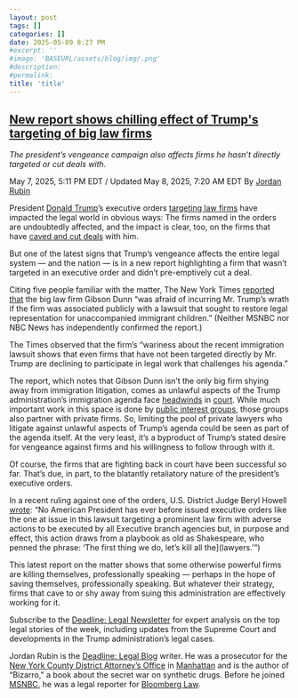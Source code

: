 ```yaml
---
layout: post
tags: []
categories: []
date: 2025-05-09 8:27 PM
#excerpt: ''
#image: 'BASEURL/assets/blog/img/.png'
#description:
#permalink:
title: 'title'
---
```



## [New report shows chilling effect of Trump's targeting of big law firms](https://www.msnbc.com/deadline-white-house/deadline-legal-blog/gibson-dunn-trump-immigration-big-law-rcna205445)

*The president’s vengeance campaign also affects firms he hasn’t directly targeted or cut deals with.*

May 7, 2025, 5:11 PM EDT / Updated May 8, 2025, 7:20 AM EDT
By [Jordan Rubin](https://www.msnbc.com/author/jordan-rubin-ncpn1301611)

President [Donald Trump](https://www.msnbc.com/deadline-white-house/deadline-legal-blog/trump-100-days-legal-lessons-second-term-rcna203450)’s executive orders [targeting law firms](https://www.msnbc.com/deadline-white-house/deadline-legal-blog/donald-trump-executive-order-perkins-coie-rcna196030) have impacted the legal world in obvious ways: The firms named in the orders are undoubtedly affected, and the impact is clear, too, on the firms that have [caved and cut deals](https://www.nytimes.com/2025/04/10/podcasts/the-daily/trump-law-firms-skadden.html) with him.

But one of the latest signs that Trump’s vengeance affects the entire legal system — and the nation — is in a new report highlighting a firm that wasn’t targeted in an executive order and didn’t pre-emptively cut a deal.

Citing five people familiar with the matter, The New York Times [reported that](https://www.nytimes.com/2025/05/06/business/trump-law-firms-pro-bono-immigration.html) the big law firm Gibson Dunn “was afraid of incurring Mr. Trump’s wrath if the firm was associated publicly with a lawsuit that sought to restore legal representation for unaccompanied immigrant children.” (Neither MSNBC nor NBC News has independently confirmed the report.)

The Times observed that the firm’s “wariness about the recent immigration lawsuit shows that even firms that have not been targeted directly by Mr. Trump are declining to participate in legal work that challenges his agenda.”

The report, which notes that Gibson Dunn isn’t the only big firm shying away from immigration litigation, comes as unlawful aspects of the Trump administration’s immigration agenda face [headwinds](https://www.msnbc.com/deadline-white-house/deadline-legal-blog/alien-enemies-act-invocation-unlawful-rcna204232) in [court](https://www.msnbc.com/deadline-white-house/deadline-legal-blog/conservative-judge-due-process-abrego-garcia-deadline-newsletter-rcna200832). While much important work in this space is done by [public interest groups](https://www.msnbc.com/deadline-white-house/deadline-legal-blog/trump-alien-enemies-act-violate-court-orders-aclu-rcna196682), those groups also partner with private firms. So, limiting the pool of private lawyers who litigate against unlawful aspects of Trump’s agenda could be seen as part of the agenda itself. At the very least, it’s a byproduct of Trump’s stated desire for vengeance against firms and his willingness to follow through with it.

Of course, the firms that are fighting back in court have been successful so far. That’s due, in part, to the blatantly retaliatory nature of the president’s executive orders.

In a recent ruling against one of the orders, U.S. District Judge Beryl Howell [wrote](https://storage.courtlistener.com/recap/gov.uscourts.dcd.278290/gov.uscourts.dcd.278290.185.0.pdf): “No American President has ever before issued executive orders like the one at issue in this lawsuit targeting a prominent law firm with adverse actions to be executed by all Executive branch agencies but, in purpose and effect, this action draws from a playbook as old as Shakespeare, who penned the phrase: ‘The first thing we do, let’s kill all the](lawyers.’”)

This latest report on the matter shows that some otherwise powerful firms are killing themselves, professionally speaking — perhaps in the hope of saving themselves, professionally speaking. But whatever their strategy, firms that cave to or shy away from suing this administration are effectively working for it.

Subscribe to the [Deadline: Legal Newsletter](https://link.msnbc.com/join/5ck/msnbc-deadlinelegal-signup-inline) for expert analysis on the top legal stories of the week, including updates from the Supreme Court and developments in the Trump administration’s legal cases.

Jordan Rubin is the [Deadline: Legal Blog](https://www.msnbc.com/deadline-white-house) writer. He was a prosecutor for the [New York County District Attorney’s Office](https://manhattanda.org/) in [Manhattan](https://manhattanda.org/) and is the author of “Bizarro," a book about the secret war on synthetic drugs. Before he joined [MSNBC](https://www.msnbc.com/), he was a legal reporter for [Bloomberg Law](https://pro.bloomberglaw.com/).

